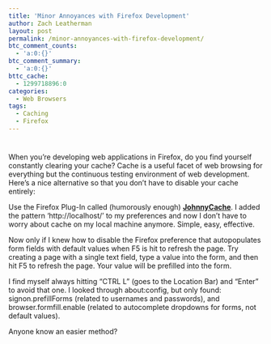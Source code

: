 ```yaml
---
title: 'Minor Annoyances with Firefox Development'
author: Zach Leatherman
layout: post
permalink: /minor-annoyances-with-firefox-development/
btc_comment_counts:
  - 'a:0:{}'
btc_comment_summary:
  - 'a:0:{}'
bttc_cache:
  - 1299718896:0
categories:
  - Web Browsers
tags:
  - Caching
  - Firefox
---
```

# 

When you’re developing web applications in Firefox, do you find yourself constantly clearing your cache? Cache is a useful facet of web browsing for everything but the continuous testing environment of web development. Here’s a nice alternative so that you don’t have to disable your cache entirely:

Use the Firefox Plug-In called (humorously enough) [**JohnnyCache**][1]. I added the pattern ‘http://localhost/’ to my preferences and now I don’t have to worry about cache on my local machine anymore. Simple, easy, effective.

 [1]: https://addons.mozilla.org/en-US/firefox/addon/3817

Now only if I knew how to disable the Firefox preference that autopopulates form fields with default values when F5 is hit to refresh the page. Try creating a page with a single text field, type a value into the form, and then hit F5 to refresh the page. Your value will be prefilled into the form.

I find myself always hitting “CTRL L” (goes to the Location Bar) and “Enter” to avoid that one. I looked through about:config, but only found: signon.prefillForms (related to usernames and passwords), and browser.formfill.enable (related to autocomplete dropdowns for forms, not default values).

Anyone know an easier method?